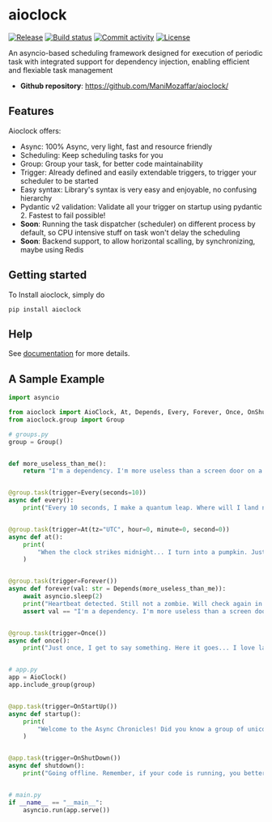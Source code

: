 # aioclock

[![Release](https://img.shields.io/github/v/release/ManiMozaffar/aioclock)](https://img.shields.io/github/v/release/ManiMozaffar/aioclock)
[![Build status](https://img.shields.io/github/actions/workflow/status/ManiMozaffar/aioclock/main.yml?branch=main)](https://github.com/ManiMozaffar/aioclock/actions/workflows/main.yml?query=branch%3Amain)
[![Commit activity](https://img.shields.io/github/commit-activity/m/ManiMozaffar/aioclock)](https://img.shields.io/github/commit-activity/m/ManiMozaffar/aioclock)
[![License](https://img.shields.io/github/license/ManiMozaffar/aioclock)](https://img.shields.io/github/license/ManiMozaffar/aioclock)

An asyncio-based scheduling framework designed for execution of periodic task with integrated support for dependency injection, enabling efficient and flexiable task management

- **Github repository**: <https://github.com/ManiMozaffar/aioclock/>

## Features

Aioclock offers:

- Async: 100% Async, very light, fast and resource friendly
- Scheduling: Keep scheduling tasks for you
- Group: Group your task, for better code maintainability
- Trigger: Already defined and easily extendable triggers, to trigger your scheduler to be started
- Easy syntax: Library's syntax is very easy and enjoyable, no confusing hierarchy
- Pydantic v2 validation: Validate all your trigger on startup using pydantic 2. Fastest to fail possible!
- **Soon**: Running the task dispatcher (scheduler) on different process by default, so CPU intensive stuff on task won't delay the scheduling
- **Soon**: Backend support, to allow horizontal scalling, by synchronizing, maybe using Redis

## Getting started

To Install aioclock, simply do

```
pip install aioclock
```

## Help

See [documentation](https://ManiMozaffar.github.io/aioclock/) for more details.

## A Sample Example

```python
import asyncio

from aioclock import AioClock, At, Depends, Every, Forever, Once, OnShutDown, OnStartUp
from aioclock.group import Group

# groups.py
group = Group()


def more_useless_than_me():
    return "I'm a dependency. I'm more useless than a screen door on a submarine."


@group.task(trigger=Every(seconds=10))
async def every():
    print("Every 10 seconds, I make a quantum leap. Where will I land next?")


@group.task(trigger=At(tz="UTC", hour=0, minute=0, second=0))
async def at():
    print(
        "When the clock strikes midnight... I turn into a pumpkin. Just kidding, I run this task!"
    )


@group.task(trigger=Forever())
async def forever(val: str = Depends(more_useless_than_me)):
    await asyncio.sleep(2)
    print("Heartbeat detected. Still not a zombie. Will check again in a bit.")
    assert val == "I'm a dependency. I'm more useless than a screen door on a submarine."


@group.task(trigger=Once())
async def once():
    print("Just once, I get to say something. Here it goes... I love lamp.")


# app.py
app = AioClock()
app.include_group(group)


@app.task(trigger=OnStartUp())
async def startup():
    print(
        "Welcome to the Async Chronicles! Did you know a group of unicorns is called a blessing? Well, now you do!"
    )


@app.task(trigger=OnShutDown())
async def shutdown():
    print("Going offline. Remember, if your code is running, you better go catch it!")


# main.py
if __name__ == "__main__":
    asyncio.run(app.serve())
```
